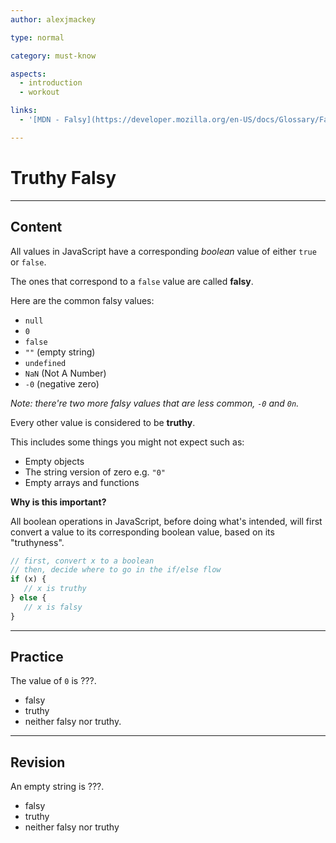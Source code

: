 ```yaml
---
author: alexjmackey

type: normal

category: must-know

aspects:
  - introduction
  - workout

links:
  - '[MDN - Falsy](https://developer.mozilla.org/en-US/docs/Glossary/Falsy){documentation}'

---
```


# Truthy Falsy

---
## Content

All values in JavaScript have a corresponding *boolean* value of either `true` or `false`.

The ones that correspond to a `false` value are called **falsy**. 

Here are the common falsy values:

- `null`
- `0`
- `false`
- `""` (empty string)
- `undefined`
- `NaN` (Not A Number)
- `-0` (negative zero)	

*Note: there're two more falsy values that are less common, `-0` and `0n`.*

Every other value is considered to be **truthy**.

This includes some things you might not expect such as:

- Empty objects
- The string version of zero e.g. `"0"`
- Empty arrays and functions

**Why is this important?**

All boolean operations in JavaScript, before doing what's intended, will first convert a value to its corresponding boolean value, based on its "truthyness".

```javascript
// first, convert x to a boolean
// then, decide where to go in the if/else flow
if (x) {
   // x is truthy
} else {
   // x is falsy
}
```

---
## Practice

The value of `0` is ???.


* falsy
* truthy
* neither falsy nor truthy.

---
## Revision

An empty string is ???.


* falsy
* truthy
* neither falsy nor truthy
 
